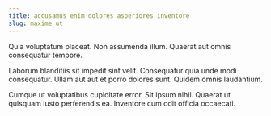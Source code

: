 ```yaml
---
title: accusamus enim dolores asperiores inventore
slug: maxime ut
---
```


Quia voluptatum placeat. Non assumenda illum. Quaerat aut omnis consequatur tempore.

Laborum blanditiis sit impedit sint velit. Consequatur quia unde modi consequatur. Ullam aut aut et porro dolores sunt. Quidem omnis laudantium.

Cumque ut voluptatibus cupiditate error. Sit ipsum nihil. Quaerat ut quisquam iusto perferendis ea. Inventore cum odit officia occaecati.
